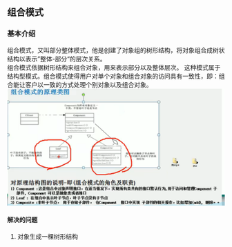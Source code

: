 ## 组合模式  
### 基本介绍  
组合模式，又叫部分整体模式，他是创建了对象组的树形结构，将对象组合成树状结构以表示”整体-部分“的层次关系。  
组合模式依据树形结构来组合对象，用来表示部分以及整体层次。 这种模式属于结构型模式。组合模式使得用户对单个对象和组合对象的访问具有一致性，即：组合能让客户以一致的方式处理个别对象以及组合对象。  
![img.png](img.png)  
#### 解决的问题  
1. 对象生成一棵树形结构

